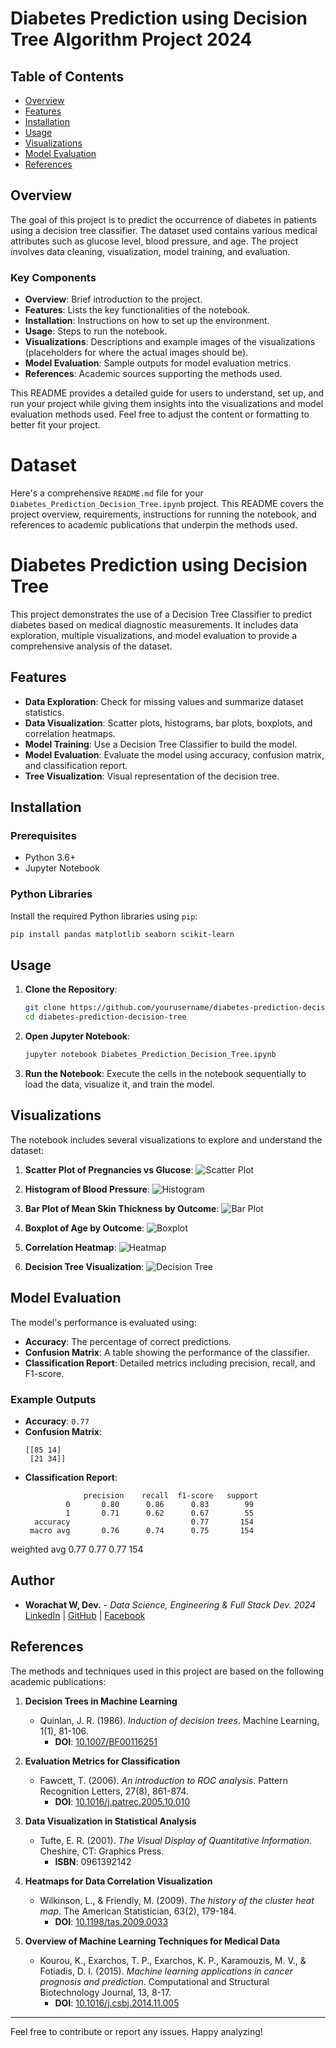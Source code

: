 # Diabetes Prediction using Decision Tree Algorithm Project 2024

## Table of Contents

- [Overview](#overview)
- [Features](#features)
- [Installation](#installation)
- [Usage](#usage)
- [Visualizations](#visualizations)
- [Model Evaluation](#model-evaluation)
- [References](#references)

## Overview

The goal of this project is to predict the occurrence of diabetes in patients using a decision tree classifier. The dataset used contains various medical attributes such as glucose level, blood pressure, and age. The project involves data cleaning, visualization, model training, and evaluation.

### Key Components

- **Overview**: Brief introduction to the project.
- **Features**: Lists the key functionalities of the notebook.
- **Installation**: Instructions on how to set up the environment.
- **Usage**: Steps to run the notebook.
- **Visualizations**: Descriptions and example images of the visualizations (placeholders for where the actual images should be).
- **Model Evaluation**: Sample outputs for model evaluation metrics.
- **References**: Academic sources supporting the methods used.

This README provides a detailed guide for users to understand, set up, and run your project while giving them insights into the visualizations and model evaluation methods used. Feel free to adjust the content or formatting to better fit your project.

# Dataset

Here's a comprehensive `README.md` file for your `Diabetes_Prediction_Decision_Tree.ipynb` project. This README covers the project overview, requirements, instructions for running the notebook, and references to academic publications that underpin the methods used.

# Diabetes Prediction using Decision Tree

This project demonstrates the use of a Decision Tree Classifier to predict diabetes based on medical diagnostic measurements. It includes data exploration, multiple visualizations, and model evaluation to provide a comprehensive analysis of the dataset.

## Features

- **Data Exploration**: Check for missing values and summarize dataset statistics.
- **Data Visualization**: Scatter plots, histograms, bar plots, boxplots, and correlation heatmaps.
- **Model Training**: Use a Decision Tree Classifier to build the model.
- **Model Evaluation**: Evaluate the model using accuracy, confusion matrix, and classification report.
- **Tree Visualization**: Visual representation of the decision tree.

## Installation

### Prerequisites

- Python 3.6+
- Jupyter Notebook

### Python Libraries

Install the required Python libraries using `pip`:

```bash
pip install pandas matplotlib seaborn scikit-learn
```

## Usage

1. **Clone the Repository**:

   ```bash
   git clone https://github.com/yourusername/diabetes-prediction-decision-tree.git
   cd diabetes-prediction-decision-tree
   ```

2. **Open Jupyter Notebook**:

   ```bash
   jupyter notebook Diabetes_Prediction_Decision_Tree.ipynb
   ```

3. **Run the Notebook**: Execute the cells in the notebook sequentially to load the data, visualize it, and train the model.

## Visualizations

The notebook includes several visualizations to explore and understand the dataset:

1. **Scatter Plot of Pregnancies vs Glucose**:
   ![Scatter Plot](images/scatter_plot_pregnancies_glucose.png)

2. **Histogram of Blood Pressure**:
   ![Histogram](images/histogram_blood_pressure.png)

3. **Bar Plot of Mean Skin Thickness by Outcome**:
   ![Bar Plot](images/bar_plot_skin_thickness_outcome.png)

4. **Boxplot of Age by Outcome**:
   ![Boxplot](images/boxplot_age_outcome.png)

5. **Correlation Heatmap**:
   ![Heatmap](images/correlation_heatmap.png)

6. **Decision Tree Visualization**:
   ![Decision Tree](images/decision_tree.png)

## Model Evaluation

The model's performance is evaluated using:

- **Accuracy**: The percentage of correct predictions.
- **Confusion Matrix**: A table showing the performance of the classifier.
- **Classification Report**: Detailed metrics including precision, recall, and F1-score.

### Example Outputs

- **Accuracy**: `0.77`
- **Confusion Matrix**:
  ```
  [[85 14]
   [21 34]]
  ```
- **Classification Report**:
  ```
               precision    recall  f1-score   support
           0       0.80      0.86      0.83        99
           1       0.71      0.62      0.67        55
    accuracy                           0.77       154
   macro avg       0.76      0.74      0.75       154
weighted avg       0.77      0.77      0.77       154

## Author

- **Worachat W, Dev.** - *Data Science, Engineering & Full Stack Dev. 2024* 
[LinkedIn](https://www.linkedin.com/in/brainwaves-your-ai-playground-82155961/) | [GitHub](https://github.com/worachat-dev) | [Facebook](https://web.facebook.com/NutriCious.Thailand)

## References

The methods and techniques used in this project are based on the following academic publications:

1. **Decision Trees in Machine Learning**
   - Quinlan, J. R. (1986). *Induction of decision trees*. Machine Learning, 1(1), 81-106.
     - **DOI**: [10.1007/BF00116251](https://doi.org/10.1007/BF00116251)

2. **Evaluation Metrics for Classification**
   - Fawcett, T. (2006). *An introduction to ROC analysis*. Pattern Recognition Letters, 27(8), 861-874.
     - **DOI**: [10.1016/j.patrec.2005.10.010](https://doi.org/10.1016/j.patrec.2005.10.010)

3. **Data Visualization in Statistical Analysis**
   - Tufte, E. R. (2001). *The Visual Display of Quantitative Information*. Cheshire, CT: Graphics Press.
     - **ISBN**: 0961392142

4. **Heatmaps for Data Correlation Visualization**
   - Wilkinson, L., & Friendly, M. (2009). *The history of the cluster heat map*. The American Statistician, 63(2), 179-184.
     - **DOI**: [10.1198/tas.2009.0033](https://doi.org/10.1198/tas.2009.0033)

5. **Overview of Machine Learning Techniques for Medical Data**
   - Kourou, K., Exarchos, T. P., Exarchos, K. P., Karamouzis, M. V., & Fotiadis, D. I. (2015). *Machine learning applications in cancer prognosis and prediction*. Computational and Structural Biotechnology Journal, 13, 8-17.
     - **DOI**: [10.1016/j.csbj.2014.11.005](https://doi.org/10.1016/j.csbj.2014.11.005)

---

Feel free to contribute or report any issues. Happy analyzing!
